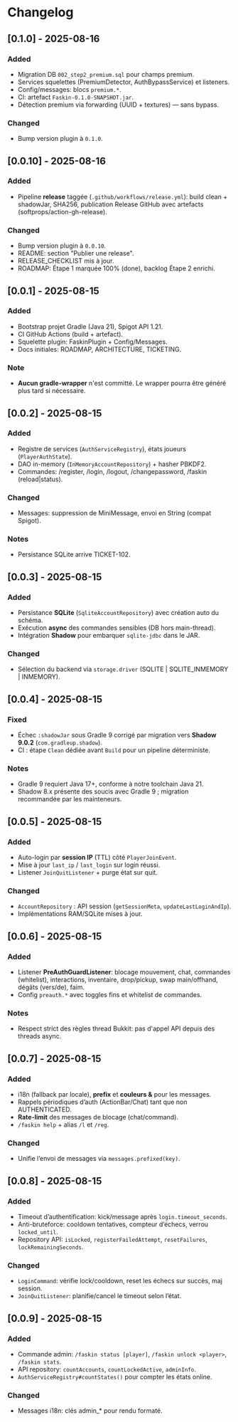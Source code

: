 # Changelog

## [0.1.0] - 2025-08-16
### Added
- Migration DB `002_step2_premium.sql` pour champs premium.
- Services squelettes (PremiumDetector, AuthBypassService) et listeners.
- Config/messages: blocs `premium.*`.
- CI: artefact `Faskin-0.1.0-SNAPSHOT.jar`.
- Détection premium via forwarding (UUID + textures) — sans bypass.
### Changed
- Bump version plugin à `0.1.0`.

## [0.0.10] - 2025-08-16
### Added
- Pipeline **release** taggée (`.github/workflows/release.yml`): build clean + shadowJar, SHA256, publication Release GitHub avec artefacts (softprops/action-gh-release).
### Changed
- Bump version plugin à `0.0.10`.
- README: section "Publier une release".
- RELEASE_CHECKLIST mis à jour.
- ROADMAP: Étape 1 marquée 100% (done), backlog Étape 2 enrichi.

## [0.0.1] - 2025-08-15
### Added
- Bootstrap projet Gradle (Java 21), Spigot API 1.21.
- CI GitHub Actions (build + artefact).
- Squelette plugin: FaskinPlugin + Config/Messages.
- Docs initiales: ROADMAP, ARCHITECTURE, TICKETING.
### Note
- **Aucun gradle-wrapper** n'est committé. Le wrapper pourra être généré plus tard si nécessaire.

## [0.0.2] - 2025-08-15
### Added
- Registre de services (`AuthServiceRegistry`), états joueurs (`PlayerAuthState`).
- DAO in-memory (`InMemoryAccountRepository`) + hasher PBKDF2.
- Commandes: /register, /login, /logout, /changepassword, /faskin (reload|status).
### Changed
- Messages: suppression de MiniMessage, envoi en String (compat Spigot).
### Notes
- Persistance SQLite arrive TICKET-102.

## [0.0.3] - 2025-08-15
### Added
- Persistance **SQLite** (`SqliteAccountRepository`) avec création auto du schéma.
- Exécution **async** des commandes sensibles (DB hors main-thread).
- Intégration **Shadow** pour embarquer `sqlite-jdbc` dans le JAR.
### Changed
- Sélection du backend via `storage.driver` (SQLITE | SQLITE_INMEMORY | INMEMORY).

## [0.0.4] - 2025-08-15
### Fixed
- Échec `:shadowJar` sous Gradle 9 corrigé par migration vers **Shadow 9.0.2** (`com.gradleup.shadow`).
- CI : étape `Clean` dédiée avant `Build` pour un pipeline déterministe.
### Notes
- Gradle 9 requiert Java 17+, conforme à notre toolchain Java 21.
- Shadow 8.x présente des soucis avec Gradle 9 ; migration recommandée par les mainteneurs.

## [0.0.5] - 2025-08-15
### Added
- Auto-login par **session IP** (TTL) côté `PlayerJoinEvent`.
- Mise à jour `last_ip` / `last_login` sur login réussi.
- Listener `JoinQuitListener` + purge état sur quit.
### Changed
- `AccountRepository` : API session (`getSessionMeta`, `updateLastLoginAndIp`).
- Implémentations RAM/SQLite mises à jour.

## [0.0.6] - 2025-08-15
### Added
- Listener **PreAuthGuardListener**: blocage mouvement, chat, commandes (whitelist), interactions,
  inventaire, drop/pickup, swap main/offhand, dégâts (vers/de), faim.
- Config `preauth.*` avec toggles fins et whitelist de commandes.
### Notes
- Respect strict des règles thread Bukkit: pas d'appel API depuis des threads async.

## [0.0.7] - 2025-08-15
### Added
- i18n (fallback par locale), **prefix** et **couleurs &** pour les messages.
- Rappels périodiques d’auth (ActionBar/Chat) tant que non AUTHENTICATED.
- **Rate-limit** des messages de blocage (chat/command).
- `/faskin help` + alias `/l` et `/reg`.
### Changed
- Unifie l’envoi de messages via `messages.prefixed(key)`.

## [0.0.8] - 2025-08-15
### Added
- Timeout d’authentification: kick/message après `login.timeout_seconds`.
- Anti-bruteforce: cooldown tentatives, compteur d’échecs, verrou `locked_until`.
- Repository API: `isLocked`, `registerFailedAttempt`, `resetFailures`, `lockRemainingSeconds`.
### Changed
- `LoginCommand`: vérifie lock/cooldown, reset les échecs sur succès, maj session.
- `JoinQuitListener`: planifie/cancel le timeout selon l’état.

## [0.0.9] - 2025-08-15
### Added
- Commande admin: `/faskin status [player]`, `/faskin unlock <player>`, `/faskin stats`.
- API repository: `countAccounts`, `countLockedActive`, `adminInfo`.
- `AuthServiceRegistry#countStates()` pour compter les états online.
### Changed
- Messages i18n: clés admin_* pour rendu formaté.
